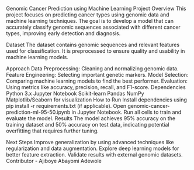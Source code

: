 Genomic Cancer Prediction using Machine Learning
Project Overview
This project focuses on predicting cancer types using genomic data and machine learning techniques. The goal is to develop a model that can accurately classify genomic sequences associated with different cancer types, improving early detection and diagnosis.

Dataset
The dataset contains genomic sequences and relevant features used for classification. It is preprocessed to ensure quality and usability in machine learning models.

Approach
Data Preprocessing: Cleaning and normalizing genomic data.
Feature Engineering: Selecting important genetic markers.
Model Selection: Comparing machine learning models to find the best performer.
Evaluation: Using metrics like accuracy, precision, recall, and F1-score.
Dependencies
Python 3.x
Jupyter Notebook
Scikit-learn
Pandas
NumPy
Matplotlib/Seaborn for visualization
How to Run
Install dependencies using pip install -r requirements.txt (if applicable).
Open genomic-cancer-prediction-ml-95-50.ipynb in Jupyter Notebook.
Run all cells to train and evaluate the model.
Results
The model achieves 95% accuracy on the training dataset and 50% accuracy on test data, indicating potential overfitting that requires further tuning.

Next Steps
Improve generalization by using advanced techniques like regularization and data augmentation.
Explore deep learning models for better feature extraction.
Validate results with external genomic datasets.
Contributor - Ajiboye Abayomi Adewole
